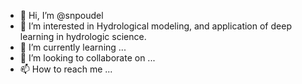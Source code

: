 - 👋 Hi, I’m @snpoudel
- 👀 I’m interested in Hydrological modeling, and application of deep learning in hydrologic science.
- 🌱 I’m currently learning ...
- 💞️ I’m looking to collaborate on ...
- 📫 How to reach me ...

<!---
snpoudel/snpoudel is a ✨ special ✨ repository because its `README.md` (this file) appears on your GitHub profile.
You can click the Preview link to take a look at your changes.
--->
